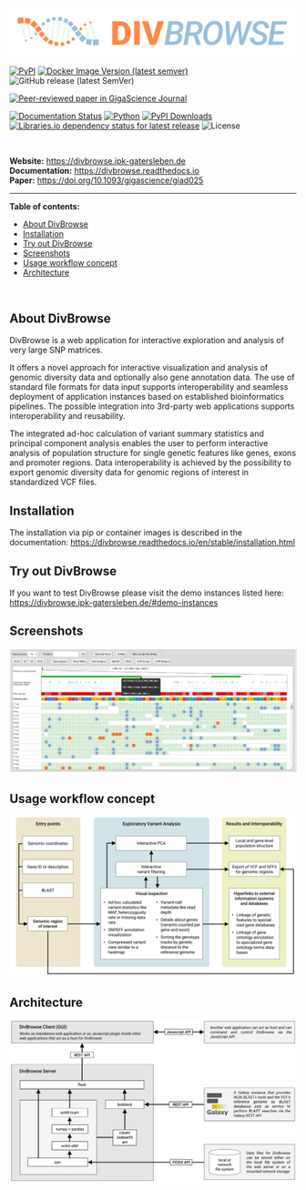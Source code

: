 <img src="https://raw.githubusercontent.com/IPK-BIT/divbrowse/main/docs/source/images/divbrowse_logo.png" width="600">
<br />



[![PyPI](https://img.shields.io/pypi/v/divbrowse?color=blue&label=PyPI.org)](https://pypi.org/project/divbrowse/)
[![Docker Image Version (latest semver)](https://img.shields.io/docker/v/ipkbit/divbrowse?color=blue&label=DockerHub)](https://hub.docker.com/r/ipkbit/divbrowse)
![GitHub release (latest SemVer)](https://img.shields.io/github/v/release/IPK-BIT/divbrowse?color=blue&label=Github)

[![Peer-reviewed paper in GigaScience Journal](https://img.shields.io/badge/DOI-10.1093%2Fgigascience%2Fgiad025-yellow)](https://doi.org/10.1093/gigascience/giad025)


[![Documentation Status](https://readthedocs.org/projects/divbrowse/badge/?version=latest)](https://divbrowse.readthedocs.io/?badge=latest)
[![Python](https://img.shields.io/pypi/pyversions/divbrowse.svg?color=green)](https://badge.fury.io/py/divbrowse)
[![PyPI Downloads](https://img.shields.io/pypi/dm/divbrowse.svg?label=PyPI%20downloads)](https://pypi.org/project/divbrowse/)
[![Libraries.io dependency status for latest release](https://img.shields.io/librariesio/release/pypi/divbrowse)](https://libraries.io/pypi/divbrowse)
![License](https://img.shields.io/github/license/IPK-BIT/divbrowse)

<br />

**Website:** https://divbrowse.ipk-gatersleben.de   
**Documentation:** https://divbrowse.readthedocs.io   
**Paper:** https://doi.org/10.1093/gigascience/giad025   

<hr />

**Table of contents:**
- [About DivBrowse](#about-divbrowse)
- [Installation](#installation)
- [Try out DivBrowse](#try-out-divbrowse)
- [Screenshots](#screenshots)
- [Usage workflow concept](#usage-workflow-concept)
- [Architecture](#architecture)

<br />

## About DivBrowse

DivBrowse is a web application for interactive exploration and analysis of very large SNP matrices.

It offers a novel approach for interactive visualization and analysis of genomic diversity data and optionally also gene annotation data. The use of standard file formats for data input supports interoperability and seamless deployment of application instances based on established bioinformatics pipelines. The possible integration into 3rd-party web applications supports interoperability and reusability.

The integrated ad-hoc calculation of variant summary statistics and principal component analysis enables the user to perform interactive analysis of population structure for single genetic features like genes, exons and promoter regions. Data interoperability is achieved by the possibility to export genomic diversity data for genomic regions of interest in standardized VCF files.

## Installation

The installation via pip or container images is described in the documentation: https://divbrowse.readthedocs.io/en/stable/installation.html

## Try out DivBrowse

If you want to test DivBrowse please visit the demo instances listed here:
https://divbrowse.ipk-gatersleben.de/#demo-instances


## Screenshots

![DivBrowse GUI](https://github.com/IPK-BIT/divbrowse/blob/main/docs/source/images/divbrowse_main_gui_screenshot.png?raw=true)


## Usage workflow concept

![Usage workflow concept](https://github.com/IPK-BIT/divbrowse/blob/main/docs/source/images/paper_figures_usage_concept.png?raw=true)


## Architecture

![Architecture](https://github.com/IPK-BIT/divbrowse/blob/main/docs/source/images/paper_figures_general_architecture.png?raw=true)